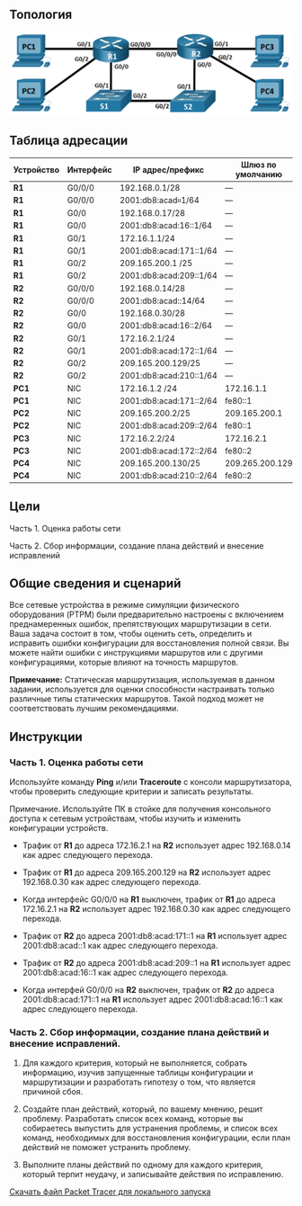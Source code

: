 ## Топология

![](./assets/topology.png)

## Таблица адресации

| Устройство | Интерфейс | IP адрес/префикс        | Шлюз по умолчанию |
|------------|-----------|-------------------------|-------------------|
| **R1**     | G0/0/0    | 192.168.0.1/28          | —                 |
| **R1**     | G0/0/0    | 2001:db8:acad።1/64      | —                 |
| **R1**     | G0/0      | 192.168.0.17/28         | —                 |
| **R1**     | G0/0      | 2001:db8:acad:16::1/64  | —                 |
| **R1**     | G0/1      | 172.16.1.1/24           | —                 |
| **R1**     | G0/1      | 2001:db8:acad:171::1/64 | —                 |
| **R1**     | G0/2      | 209.165.200.1 /25       | —                 |
| **R1**     | G0/2      | 2001:db8:acad:209::1/64 | —                 |
| **R2**     | G0/0/0    | 192.168.0.14/28         | —                 |
| **R2**     | G0/0/0    | 2001:db8:acad::14/64    | —                 |
| **R2**     | G0/0      | 192.168.0.30/28         | —                 |
| **R2**     | G0/0      | 2001:db8:acad:16::2/64  | —                 |
| **R2**     | G0/1      | 172.16.2.1/24           | —                 |
| **R2**     | G0/1      | 2001:db8:acad:172::1/64 | —                 |
| **R2**     | G0/2      | 209.165.200.129/25      | —                 |
| **R2**     | G0/2      | 2001:db8:acad:210::1/64 | —                 |
| **PC1**    | NIC       | 172.16.1.2 /24          | 172.16.1.1        |
| **PC1**    | NIC       | 2001:db8:acad:171::2/64 | fe80::1           |
| **PC2**    | NIC       | 209.165.200.2/25        | 209.165.200.1     |
| **PC2**    | NIC       | 2001:db8:acad:209::2/64 | fe80::1           |
| **PC3**    | NIC       | 172.16.2.2/24           | 172.16.2.1        |
| **PC3**    | NIC       | 2001:db8:acad:172::2/64 | fe80::2           |
| **PC4**    | NIC       | 209.165.200.130/25      | 209.265.200.129   |
| **PC4**    | NIC       | 2001:db8:acad:210::2/64 | fe80::2           |

## Цели

Часть 1. Оценка работы сети

Часть 2. Сбор информации, создание плана действий и внесение исправлений

## Общие сведения и сценарий

Все сетевые устройства в режиме симуляции физического оборудования (PTPM) были предварительно настроены с включением преднамеренных ошибок, препятствующих маршрутизации в сети. Ваша задача состоит в том, чтобы оценить сеть, определить и исправить ошибки конфигурации для восстановления полной связи. Вы можете найти ошибки с инструкциями маршрутов или с другими конфигурациями, которые влияют на точность маршрутов.

**Примечание:** Статическая маршрутизация, используемая в данном задании, используется для оценки способности настраивать только различные типы статических маршрутов. Такой подход может не соответствовать лучшим рекомендациями.

## Инструкции

### Часть 1. Оценка работы сети

Используйте команду **Ping** и/или **Traceroute** с консоли маршрутизатора, чтобы проверить следующие критерии и записать результаты.

Примечание. Используйте ПК в стойке для получения консольного доступа к сетевым устройствам, чтобы изучить и изменить конфигурации устройств.

-   Трафик от **R1** до адреса 172.16.2.1 на **R2** использует адрес 192.168.0.14 как адрес следующего перехода.

-   Трафик от **R1** до адреса 209.165.200.129 на **R2** использует адрес 192.168.0.30 как адрес следующего перехода.

-   Когда интерфейс G0/0/0 на **R1** выключен, трафик от **R1** до адреса 172.16.2.1 на **R2** использует адрес 192.168.0.30 как адрес следующего перехода.

-   Трафик от **R2** до адреса 2001:db8:acad:171::1 на **R1** использует адрес 2001:db8:acad::1 как адрес следующего перехода.

-   Трафик от **R2** до адреса 2001:db8:acad:209::1 на **R1** использует адрес 2001:db8:acad:16::1 как адрес следующего перехода.

-   Когда интерфей G0/0/0 на **R2** выключен, трафик от **R2** до адреса 2001:db8:acad:171::1 на **R1** использует адрес 2001:db8:acad:16::1 как адрес следующего перехода.

### Часть 2. Сбор информации, создание плана действий и внесение исправлений.

1.  Для каждого критерия, который не выполняется, собрать информацию, изучив запущенные таблицы конфигурации и маршрутизации и разработать гипотезу о том, что является причиной сбоя.

2.  Создайте план действий, который, по вашему мнению, решит проблему. Разработать список всех команд, которые вы собираетесь выпустить для устранения проблемы, и список всех команд, необходимых для восстановления конфигурации, если план действий не поможет устранить проблему.

3.  Выполните планы действий по одному для каждого критерия, который терпит неудачу, и записывайте действия по исправлению.

[Скачать файл Packet Tracer для локального запуска](./assets/16.3.2-packet-tracer---troubleshoot-ipv4-and-ipv6-static-and-default-routes---physical-mode_ru-RU.pka)